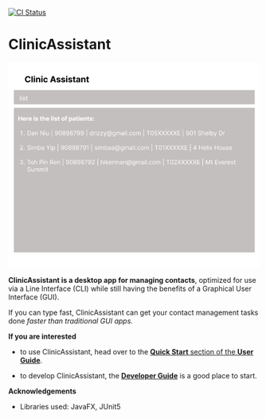 [![CI Status](https://github.com/se-edu/addressbook-level3/workflows/Java%20CI/badge.svg)](https://github.com/se-edu/addressbook-level3/actions)

# ClinicAssistant

![Ui](docs/images/Ui.png)

**ClinicAssistant is a desktop app for managing contacts**, optimized for use via a Line Interface (CLI) while still having the benefits of a Graphical User Interface (GUI).

If you can type fast, ClinicAssistant can get your contact management tasks done *faster than traditional GUI apps.*

**If you are interested**
- to use ClinicAssistant, head over to the [**Quick Start** section of the **User Guide**](docs/UserGuide.md).

- to develop ClinicAssistant, the [**Developer Guide**](docs/DeveloperGuide.md) is a good place to start.

**Acknowledgements**

  - Libraries used: JavaFX, JUnit5
